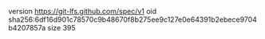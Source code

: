 version https://git-lfs.github.com/spec/v1
oid sha256:6df16d901c78570c9b48670f8b275ee9c127e0e64391b2ebece9704b4207857a
size 395
